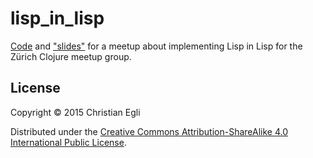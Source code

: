 # lisp_in_lisp

[Code](src/lisp_in_lisp/src/lisp_in_lisp/core.clj) and
["slides"](slides.org) for a meetup about implementing Lisp in Lisp
for the Zürich Clojure meetup group.

## License

Copyright © 2015 Christian Egli

Distributed under the
[Creative Commons Attribution-ShareAlike 4.0 International Public License](http://creativecommons.org/licenses/by-sa/4.0/).
